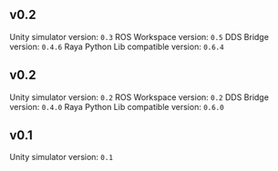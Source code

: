 ## v0.2

Unity simulator version: `0.3`
ROS Workspace version: `0.5`
DDS Bridge version: `0.4.6`
Raya Python Lib compatible version: `0.6.4`

## v0.2

Unity simulator version: `0.2`
ROS Workspace version: `0.2`
DDS Bridge version: `0.4.0`
Raya Python Lib compatible version: `0.6.0`

## v0.1

Unity simulator version: `0.1`